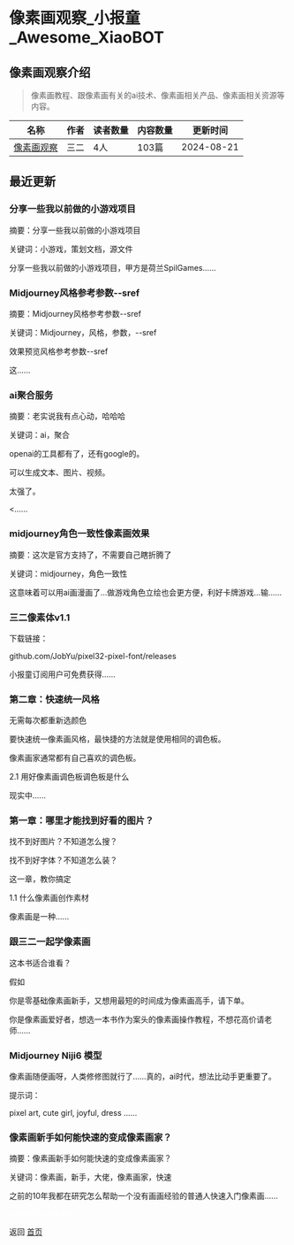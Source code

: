 # 像素画观察_小报童_Awesome_XiaoBOT

## 像素画观察介绍
> 像素画教程、跟像素画有关的ai技术、像素画相关产品、像素画相关资源等内容。  
  


|名称|作者|读者数量|内容数量|更新时间|
|---|---|---|---|---|
|[像素画观察](https://xiaobot.net/p/pixelart?refer=0b133df9-27dc-423b-8101-639049001c13)|三二|4人|103篇|2024-08-21|

## 最近更新
### 分享一些我以前做的小游戏项目

摘要：分享一些我以前做的小游戏项目

关键词：小游戏，策划文档，源文件

分享一些我以前做的小游戏项目，甲方是荷兰SpilGames......

### Midjourney风格参考参数--sref

摘要：Midjourney风格参考参数--sref

关键词：Midjourney，风格，参数，--sref

效果预览风格参考参数--sref

这......

### ai聚合服务

摘要：老实说我有点心动，哈哈哈

关键词：ai，聚合

openai的工具都有了，还有google的。

可以生成文本、图片、视频。

太强了。

<......

### midjourney角色一致性像素画效果

摘要：这次是官方支持了，不需要自己瞎折腾了

关键词：midjourney，角色一致性

这意味着可以用ai画漫画了…做游戏角色立绘也会更方便，利好卡牌游戏…输......

### 三二像素体v1.1

下载链接：

github.com/JobYu/pixel32-pixel-font/releases

小报童订阅用户可免费获得......

### 第二章：快速统一风格

无需每次都重新选颜色

要快速统一像素画风格，最快捷的方法就是使用相同的调色板。

像素画家通常都有自己喜欢的调色板。

2.1 用好像素画调色板调色板是什么

现实中......

### 第一章：哪里才能找到好看的图片？

找不到好图片？不知道怎么搜？

找不到好字体？不知道怎么装？

这一章，教你搞定

1.1 什么像素画创作素材

像素画是一种......

### 跟三二一起学像素画

这本书适合谁看？

假如

你是零基础像素画新手，又想用最短的时间成为像素画高手，请下单。

你是像素画爱好者，想选一本书作为案头的像素画操作教程，不想花高价请老师......

### Midjourney Niji6 模型

像素画随便画呀，人类修修图就行了……真的，ai时代，想法比动手更重要了。

提示词：

pixel art, cute girl, joyful, dress ......

### 像素画新手如何能快速的变成像素画家？

摘要：像素画新手如何能快速的变成像素画家？

关键词：像素画，新手，大佬，像素画家，快速

之前的10年我都在研究怎么帮助一个没有画画经验的普通人快速入门像素画......


<a href="https://github.com/Reno9527/awesome-xiaobot" style="color: white; text-decoration: none;">awesome-xiaobot</a>

返回 [首页](../README.md)
